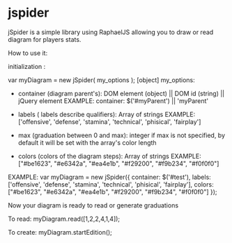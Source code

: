 jspider
=======
jSpider is a simple library using RaphaelJS allowing you to draw or read diagram for players stats.

How to use it:

initialization :

var myDiagram = new jSpider( my_options );
[object] my_options:

- container (diagram parent's): DOM element (object) || DOM id (string) || jQuery element
EXAMPLE: container: $('#myParent') || 'myParent'


- labels ( labels describe qualifiers): Array of strings
EXAMPLE: ['offensive', 'defense', 'stamina', 'technical', 'phisical', 'fairplay']

- max (graduation between 0 and max): integer
 if max is not specified, by default it will be set with the array's color length

- colors (colors of the diagram steps): Array of strings
EXAMPLE: ["#be1623", "#e6342a", "#ea4e1b", "#f29200", "#f9b234", "#f0f0f0"]

EXAMPLE: 
var myDiagram = new jSpider({
  	container: $('#test'),
	labels: ['offensive', 'defense', 'stamina', 'technical', 'phisical', 'fairplay'],
	colors: ["#be1623", "#e6342a", "#ea4e1b", "#f29200", "#f9b234", "#f0f0f0"]
});

Now your diagram is ready to read or generate graduations

To read: 
myDiagram.read([1,2,2,4,1,4]);

To create:
myDiagram.startEdition();
